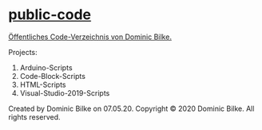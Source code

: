 # <a href="https://github.com/DominicBilke/public-code">public-code</a>
<a href="https://github.com/DominicBilke/public-code">Öffentliches Code-Verzeichnis von Dominic Bilke.</a>

Projects:
1. Arduino-Scripts
2. Code-Block-Scripts
3. HTML-Scripts
4. Visual-Studio-2019-Scripts

Created by Dominic Bilke on 07.05.20.
Copyright © 2020 Dominic Bilke. All rights reserved.
